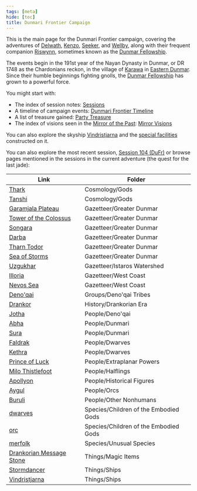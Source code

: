 ```yaml
---
tags: [meta]
hide: [toc]
title: Dunmari Frontier Campaign
---
```


This is the main page for the Dunmari Frontier campaign, covering the adventures of [Delwath](<../../people/pcs/dunmar-fellowship/delwath.md>), [Kenzo](<../../people/pcs/dunmar-fellowship/kenzo.md>), [Seeker](<../../people/pcs/dunmar-fellowship/seeker.md>), and [Wellby](<../../people/pcs/dunmar-fellowship/wellby.md>), along with their frequent companion [Riswynn](<../../people/pcs/dunmar-fellowship/riswynn.md>), sometimes known as the [Dunmar Fellowship](<../../people/pcs/dunmar-fellowship/dunmar-fellowship.md>). 

The events begin in the 191st year of the Nayan Dynasty in Dunmar, or DR 1748 as the Chardonians reckon, in the village of [Karawa](<../../gazetteer/greater-dunmar/realms/dunmar/eastern-dunmar/karawa.md>) in [Eastern Dunmar](<../../gazetteer/greater-dunmar/realms/dunmar/eastern-dunmar/eastern-dunmar.md>). Since their humble beginnings fighting gnolls, the [Dunmar Fellowship](<../../people/pcs/dunmar-fellowship/dunmar-fellowship.md>) has grown to a powerful force. 

You might start with:
- The index of session notes: [Sessions](<./sessions.md>)
- A timeline of campaign events: [Dunmari Frontier Timeline](<./dunmari-frontier-timeline.md>)
- A list of treasure gained: [Party Treasure](<./party-treasure.md>)
- The index of visions seen in the [Mirror of the Past](<treasure/notable-items/mirror-of-the-past.md>): [Mirror Visions](<./mirror-visions.md>)

You can also explore the skyship [Vindristjarna](<../../things/ships/vindristjarna.md>) and the [special facilities](<./vindristjarna-room-planning.md>) constructed on it.

You can also explore the most recent session, [Session 104 (DuFr)](<session-notes/session-104-dufr.md>) or browse pages mentioned in the sessions in the current adventure (the quest for the last jade):

| Link                                                                                           | Folder                                |
| ---------------------------------------------------------------------------------------------- | ------------------------------------- |
| [Thark](<../../cosmology/gods/embodied-gods/thark.md>)                                               | Cosmology/Gods                        |
| [Tanshi](<../../cosmology/gods/tanshi/tanshi.md>)                                                    | Cosmology/Gods                        |
| [Garamjala Plateau](<../../gazetteer/greater-dunmar/garamjala-plateau/garamjala-plateau.md>)         | Gazetteer/Greater Dunmar              |
| [Tower of the Colossus](<../../Gazetteer/Greater Dunmar/Garamjala Plateau/Tower of the Colossus.md>) | Gazetteer/Greater Dunmar              |
| [Songara](<../../gazetteer/greater-dunmar/realms/dunmar/central-dunmar/songara.md>)                  | Gazetteer/Greater Dunmar              |
| [Darba](<../../gazetteer/greater-dunmar/realms/dunmar/coastal-dunmar/darba/darba.md>)                | Gazetteer/Greater Dunmar              |
| [Tharn Todor](<../../gazetteer/greater-dunmar/realms/nardith/tharn-todor.md>)                        | Gazetteer/Greater Dunmar              |
| [Sea of Storms](<../../gazetteer/greater-dunmar/sea-of-storms.md>)                                   | Gazetteer/Greater Dunmar              |
| [Uzgukhar](<../../gazetteer/istaros-watershed/xurkhaz/uzgukhar.md>)                                  | Gazetteer/Istaros Watershed           |
| [Illoria](<../../gazetteer/west-coast/illoria.md>)                                                   | Gazetteer/West Coast                  |
| [Nevos Sea](<../../gazetteer/west-coast/nevos-sea.md>)                                               | Gazetteer/West Coast                  |
| [Deno'qai](<../../Groups/Deno'qai Tribes/Deno'qai.md>)                                               | Groups/Deno'qai Tribes                |
| [Drankor](<../../history/drankorian-era/drankor.md>)                                                 | History/Drankorian Era                |
| [Jotha](<../../people/deno-qai/jotha.md>)                                                            | People/Deno'qai                       |
| [Abha](<../../people/dunmari/abha.md>)                                                               | People/Dunmari                        |
| [Sura](<../../people/dunmari/sura.md>)                                                               | People/Dunmari                        |
| [Faldrak](<../../people/dwarves/faldrak-bronzehammer.md>)                                            | People/Dwarves                        |
| [Kethra](<../../people/dwarves/kethra.md>)                                                           | People/Dwarves                        |
| [Prince of Luck](<../../people/extraplanar-powers/prince-of-luck.md>)                                | People/Extraplanar Powers             |
| [Milo Thistlefoot](<../../people/halflings/milo-thistlefoot.md>)                                     | People/Halflings                      |
| [Apollyon](<../../people/historical-figures/drankorian-emperors/apollyon.md>)                        | People/Historical Figures             |
| [Aygul](<../../people/orcs/aygul.md>)                                                                | People/Orcs                           |
| [Buruli](<../../People/Other Nonhumans/Buruli.md>)                                                   | People/Other Nonhumans                |
| [dwarves](<../../species/children-of-the-embodied-gods/dwarves/dwarves.md>)                          | Species/Children of the Embodied Gods |
| [orc](<../../species/children-of-the-embodied-gods/orcs/orcs.md>)                                    | Species/Children of the Embodied Gods |
| [merfolk](<../../species/unusual-species/merfolk.md>)                                                | Species/Unusual Species               |
| [Drankorian Message Stone](<../../things/magic-items/drankorian-message-stone.md>)                   | Things/Magic Items                    |
| [Stormdancer](<../../things/ships/stormdancer.md>)                                                   | Things/Ships                          |
| [Vindristjarna](<../../things/ships/vindristjarna.md>)                                               | Things/Ships                          |



